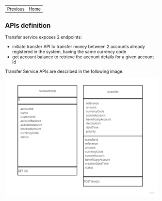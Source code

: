 <table>
  <tr>
    <td><a href="overview.md">Previous</a></td>
    <td><a href="../README.md">Home</a></td>
  </tr>
</table>

## APIs definition

Transfer service exposes 2 endpoints:
- initiate transfer API to transfer money between 2 accounts already registered in the system, having the same currency code
- get account balance to retrieve the account details for a given account id

Transfer Service APIs are described in the following image:

![transfer-apis](images/transfer-apis.jpg)